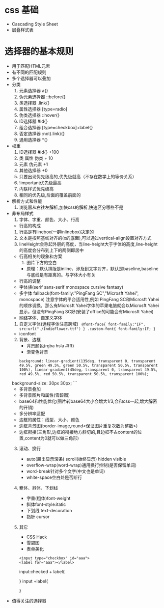 # css 基础
 * Cascading Style Sheet
 * 层叠样式表
# 选择器的基本规则
  * 用于匹配HTML元素
  * 有不同的匹配规则
  * 多个选择器可以叠加
  * 分类
    1. 元素选择器 a{}
    2. 伪元素选择器 ::before{}
    3. 类选择器 .link{}
    4. 属性选择器  [type=radio]
    5. 伪类选择器  ::hover{}
    6. ID选择器 #id{}
    7. 组合选择器 [type=checkbox]+label{}
    8. 否定选择器  :not(.link){}
    9. 通用选择器 *{}
  * 权重
     1. ID选择器 #id{}  +100
     2. 类 属性  伪类  + 10
     3. 元素  伪元素  +1
     4. 其他选择器 +0 
     5. 只要出现优先级高的,优先级就高（不存在数学上的等价关系）
     6. !important优先级最高
     7. 内联样式优先级高
     8. 相同的优先级,后面的覆盖前面的 
  * 解析方式和性能
    1. 浏览器从右往左解析,加快css的解析,快速区分哪些不是
  * 非布局样式
    1. 字体、字重、颜色、大小、行高
      * 行高的构成
       1. 行高是有linebox(一群inlinebox)决定的
       2. 文本是按照基线对齐的(x的底面),可以通过vertical-align设置对齐方式
       3. lineHeight会称起外层的高度，当line-height大于字体的高度,line-height的高度会分布到上下的两侧即居中
      * 行高相关的现象和方案
         1. 图片下方的空白
           * 原理：默认排版是inline，涉及到文字对齐，默认是baseline,baseline与底线是有距离的。与字体大小有关
      * 行高的调整
      * 字体族(serif sans-serif monospace cursive fantasy)
      * 多字体 fallback(font-family:"PingFang SC","Microsft Yahei", monospace) 注意字体的平台适用性,例如 PingFang SC和Microsft Yahei的顺序调换，那么有Microsft Yahei字体的苹果电脑就会以Microsft Yahei显示，但没有PingFang SC好(安装了office的可能会有Microsft Yahei)
      * 网络字体、自定义字体
       1. 自定义字体(远程字体注意跨域)
         ``` 
         @font-face{
           font-family:"IF",
            src:url("./IndieFlower.ttf")
         }
         .custom-font{
           font-family:IF;
         }
         ```
      * iconfont
    2. 背景、边框
       * 背景颜色(rgba hsla   #fff)
       * 渐变色背景
       ``` 
       background: linear-gradient(135deg, transparent 0, transparent 49.5%, green 49.5%, green 50.5%, transparent 50.5%, transparent 100%), linear-gradient(45deg, transparent 0, transparent 49.5%, red 49.5%, red 50.5%, transparent 50.5%, transparent 100%);
    background-size: 30px 30px;
        ```
       * 多背景叠加
       * 多背景图片和属性(雪碧图)
       * base64和性能优化(图片转base64大小会增大1/3,会和css一起,增大解密的开销)
       * 多分辨率适配
       * 边框的属性：线型、大小、颜色
       * 边框背景图(border-image,round<保证图片重复次数为整数>)
       * 边框衔接(三角形,边框的衔接地方斜切的,且边框不占content的位置,content为0就可以做三角形)
    3. 滚动、换行 
        * auto(超出显示滚条)  scroll(始终显示) hidden visible 
        * overflow-wrap(word-wrap)通用换行控制(是否保留单词)
        * word-break针对多个文字(中文也是单词)
        * white-space空白处是否断行
    4. 粗体、斜体、下划线
       * 字重(粗体)font-weight
       * 斜体font-style:itatic
       * 下划线 text-decoration
       * 指针 cursor
    5. 其它
       * CSS Hack
       * 雪碧图
       * 表单美化
       ```
       <input type="checkbox" id="aaa">
       <label for="aaa"></label>
       ```
       input:checked + label{

       }
       input +label{
         
       }
  * 值得关注的选择器

